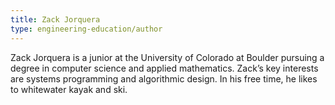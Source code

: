 ```yaml
---
title: Zack Jorquera
type: engineering-education/author
---
```

Zack Jorquera is a junior at the University of Colorado at Boulder pursuing a degree in computer science and applied mathematics. Zack’s key interests are systems programming and algorithmic design. In his free time, he likes to whitewater kayak and ski.
